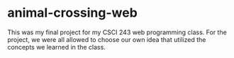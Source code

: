 # animal-crossing-web
This was my final project for my CSCI 243 web programming class. For the project, we were all allowed to choose our own idea that utilized the concepts we learned in the class.
